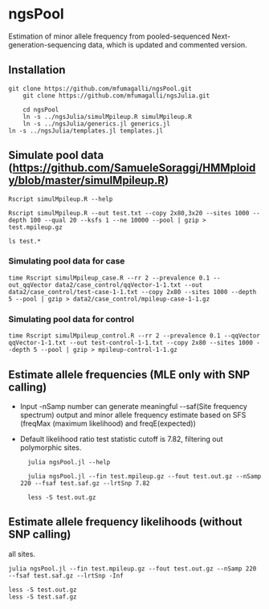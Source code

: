 # ngsPool
Estimation of minor allele frequency from pooled-sequenced Next-generation-sequencing data, which is updated and commented version.

## Installation

	git clone https://github.com/mfumagalli/ngsPool.git
        git clone https://github.com/mfumagalli/ngsJulia.git

        cd ngsPool
        ln -s ../ngsJulia/simulMpileup.R simulMpileup.R
        ln -s ../ngsJulia/generics.jl generics.jl
	ln -s ../ngsJulia/templates.jl templates.jl

## Simulate pool data (https://github.com/SamueleSoraggi/HMMploidy/blob/master/simulMpileup.R)

	Rscript simulMpileup.R --help

	Rscript simulMpileup.R --out test.txt --copy 2x80,3x20 --sites 1000 --depth 100 --qual 20 --ksfs 1 --ne 10000 --pool | gzip > test.mpileup.gz

	ls test.*
	
### Simulating pool data for case
	time Rscript simulMpileup_case.R --rr 2 --prevalence 0.1 --out_qqVector data2/case_control/qqVector-1-1.txt --out data2/case_control/test-case-1-1.txt --copy 2x80 --sites 1000 --depth 5 --pool | gzip > data2/case_control/mpileup-case-1-1.gz

### Simulating pool data for control
	time Rscript simulMpileup_control.R --rr 2 --prevalence 0.1 --qqVector qqVector-1-1.txt --out test-control-1-1.txt --copy 2x80 --sites 1000 --depth 5 --pool | gzip > mpileup-control-1-1.gz
	
## Estimate allele frequencies (MLE only with SNP calling)
- Input -nSamp number can generate meaningful --saf(Site frequency spectrum) output and minor allele frequency estimate based on SFS (freqMax (maximum likelihood) and freqE(expected))
- Default likelihood ratio test statistic cutoff is 7.82, filtering out polymorphic sites.
	
		julia ngsPool.jl --help

		julia ngsPool.jl --fin test.mpileup.gz --fout test.out.gz --nSamp 220 --fsaf test.saf.gz --lrtSnp 7.82

		less -S test.out.gz

## Estimate allele frequency likelihoods (without SNP calling)
all sites.
	
	julia ngsPool.jl --fin test.mpileup.gz --fout test.out.gz --nSamp 220 --fsaf test.saf.gz --lrtSnp -Inf

	less -S test.out.gz
	less -S test.saf.gz


